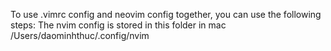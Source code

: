 To use .vimrc config and neovim config together, you can use the following steps:
The nvim config is stored in this folder in mac
/Users/daominhthuc/.config/nvim

